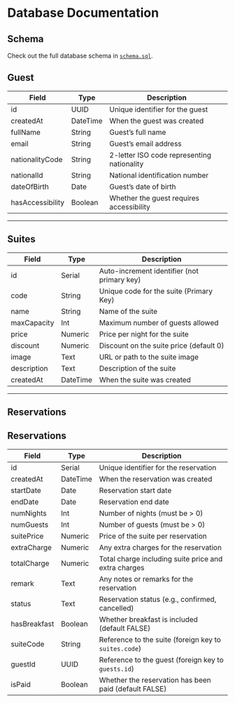 # Database Documentation

## Schema

Check out the full database schema in [`schema.sql`](schema.sql).

## Guest

| Field            | Type     | Description                                |
| ---------------- | -------- | ------------------------------------------ |
| id               | UUID     | Unique identifier for the guest            |
| createdAt        | DateTime | When the guest was created                 |
| fullName         | String   | Guest’s full name                          |
| email            | String   | Guest’s email address                      |
| nationalityCode  | String   | 2-letter ISO code representing nationality |
| nationalId       | String   | National identification number             |
| dateOfBirth      | Date     | Guest’s date of birth                      |
| hasAccessibility | Boolean  | Whether the guest requires accessibility   |

---

## Suites

| Field       | Type     | Description                                 |
| ----------- | -------- | ------------------------------------------- |
| id          | Serial   | Auto-increment identifier (not primary key) |
| code        | String   | Unique code for the suite (Primary Key)     |
| name        | String   | Name of the suite                           |
| maxCapacity | Int      | Maximum number of guests allowed            |
| price       | Numeric  | Price per night for the suite               |
| discount    | Numeric  | Discount on the suite price (default 0)     |
| image       | Text     | URL or path to the suite image              |
| description | Text     | Description of the suite                    |
| createdAt   | DateTime | When the suite was created                  |

---

## Reservations

## Reservations

| Field        | Type     | Description                                           |
| ------------ | -------- | ----------------------------------------------------- |
| id           | Serial   | Unique identifier for the reservation                 |
| createdAt    | DateTime | When the reservation was created                      |
| startDate    | Date     | Reservation start date                                |
| endDate      | Date     | Reservation end date                                  |
| numNights    | Int      | Number of nights (must be > 0)                        |
| numGuests    | Int      | Number of guests (must be > 0)                        |
| suitePrice   | Numeric  | Price of the suite per reservation                    |
| extraCharge  | Numeric  | Any extra charges for the reservation                 |
| totalCharge  | Numeric  | Total charge including suite price and extra charges  |
| remark       | Text     | Any notes or remarks for the reservation              |
| status       | Text     | Reservation status (e.g., confirmed, cancelled)       |
| hasBreakfast | Boolean  | Whether breakfast is included (default FALSE)         |
| suiteCode    | String   | Reference to the suite (foreign key to `suites.code`) |
| guestId      | UUID     | Reference to the guest (foreign key to `guests.id`)   |
| isPaid       | Boolean  | Whether the reservation has been paid (default FALSE) |
